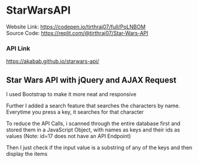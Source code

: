 # StarWarsAPI
Website Link: https://codepen.io/tirthraj07/full/PoLNBOM<br>
Source Code: https://replit.com/@tirthraj07/Star-Wars-API<br>


### API Link
https://akabab.github.io/starwars-api/

## Star Wars API with jQuery and AJAX Request<br>

I used Bootstrap to make it more neat and responsive<br>

Further I added a search feature that searches the characters by name. Everytime you press a key, it searches for that character<br>

To reduce the API Calls, i scanned through the entire database first and stored them in a JavaScript Object, with names as keys and their ids as values (Note: id=17 does not have an API Endpoint) <br>

Then I just check if the input value is a substring of any of the keys and then display the items<br>

